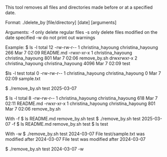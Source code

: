 This tool removes all files and directories made before or at a specified date.

Format: ./delete\_by [file/directory] [date] [arguments]

Arguments:
-f	only delete regular files
-s	only delete files modified on the date specified
-w	do not print out warnings

Example:
$ ls -l
total 12
-rw-rw-r-- 1 christina\_hayoung christina\_hayoung  266 Mar  7 02:09 README.md
-rwxr-xr-x 1 christina\_hayoung christina\_hayoung  801 Mar  7 02:06 remove\_by.sh
drwxrwxr-x 2 christina\_hayoung christina\_hayoung 4096 Mar  7 02:09 test

$ls -l test
total 0
-rw-rw-r-- 1 christina\_hayoung christina\_hayoung 0 Mar  7 02:09 sample.txt

$ ./remove\_by.sh test 2025-03-07

$ ls -l
total 8
-rw-rw-r-- 1 christina\_hayoung christina\_hayoung 618 Mar  7 02:11 README.md
-rwxr-xr-x 1 christina\_hayoung christina\_hayoung 801 Mar  7 02:06 remove\_by.sh

With -f
$ ls
README.md  remove\_by.sh  test
$ ./remove\_by.sh test 2025-03-07 -f
$ ls
README.md  remove\_by.sh  test
$ ls test


With -w
$ ./remove\_by.sh test 2024-03-07
File test/sample.txt was modified after 2024-03-07
File test was modified after 2024-03-07

$ ./remove\_by.sh test 2024-03-07 -w

